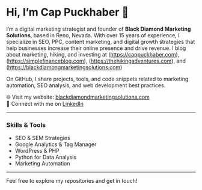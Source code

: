 # Hi, I’m Cap Puckhaber 👋

I’m a digital marketing strategist and founder of **Black Diamond Marketing Solutions**, based in Reno, Nevada. With over 15 years of experience, I specialize in SEO, PPC, content marketing, and digital growth strategies that help businesses increase their online presence and drive revenue. I blog about marketing, hiking, and investing at (https://cappuckhaber.com), (https://simplefinanceblog.com), (https://thehikingadventures.com), and (https://blackdiamongmarketingsolutions.com)

On GitHub, I share projects, tools, and code snippets related to marketing automation, SEO analysis, and web development best practices.

🌐 Visit my website: [blackdiamondmarketingsolutions.com](https://blackdiamondmarketingsolutions.com)  
🔗 Connect with me on [LinkedIn](https://www.linkedin.com/in/cappuckhaber)  

---

### Skills & Tools  
- SEO & SEM Strategies  
- Google Analytics & Tag Manager  
- WordPress & PHP  
- Python for Data Analysis  
- Marketing Automation

---

Feel free to explore my repositories and get in touch!
